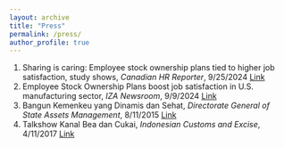 ```yaml
---
layout: archive
title: "Press"
permalink: /press/
author_profile: true
---
```


1. Sharing is caring: Employee stock ownership plans tied to higher job satisfaction, study shows,
*Canadian HR Reporter*, 9/25/2024 [Link](https://www.hrreporter.com/focus-areas/compensation-andbenefits/sharing-is-caring-employee-stock-ownership-plans-tied-to-higher-job-satisfaction-studyshows/388748)
2. Employee Stock Ownership Plans boost job satisfaction in U.S. manufacturing sector, *IZA Newsroom*, 9/9/2024 [Link](https://newsroom.iza.org/en/archive/research/employee-stock-ownership-plans-boost-job-satisfaction-in-u-s-manufacturing-sector/)
3. Bangun Kemenkeu yang Dinamis dan Sehat, *Directorate General of State Assets Management*, 8/11/2015 [Link](https://www.djkn.kemenkeu.go.id/berita/baca/8577/Bangun-Kemenkeu-yang-Dinamis-dan-Sehat.html)
4. Talkshow Kanal Bea dan Cukai, *Indonesian Customs and Excise*, 4/11/2017 [Link](https://www.youtube.com/watch?v=N7mtUA0kWM0)

